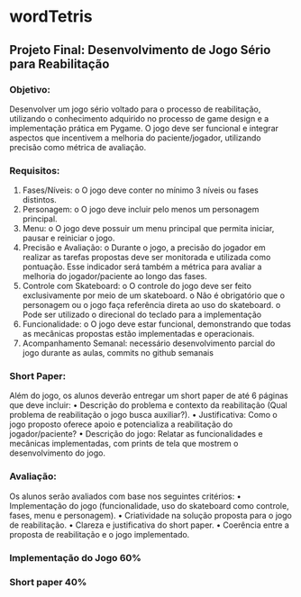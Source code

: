 # wordTetris

## Projeto Final: Desenvolvimento de Jogo Sério para Reabilitação
  ### Objetivo:
  Desenvolver um jogo sério voltado para o processo de reabilitação, utilizando o conhecimento adquirido no processo de game design e a implementação prática em Pygame. O jogo deve ser funcional e integrar aspectos que incentivem a melhoria do paciente/jogador, utilizando precisão como métrica de avaliação.
  ### Requisitos:
  1.	Fases/Níveis:
  o	O jogo deve conter no mínimo 3 níveis ou fases distintos.
  2.	Personagem:
  o	O jogo deve incluir pelo menos um personagem principal.
  3.	Menu:
  o	O jogo deve possuir um menu principal que permita iniciar, pausar e reiniciar o jogo.
  4.	Precisão e Avaliação:
  o	Durante o jogo, a precisão do jogador em realizar as tarefas propostas deve ser monitorada e utilizada como pontuação. Esse indicador será também a métrica para avaliar a melhoria do jogador/paciente ao longo das fases.
  5.	Controle com Skateboard:
  o	O controle do jogo deve ser feito exclusivamente por meio de um skateboard.
  o	Não é obrigatório que o personagem ou o jogo faça referência direta ao uso do skateboard.
  o	Pode ser utilizado o direcional do teclado para a implementação
  6.	Funcionalidade:
  o	O jogo deve estar funcional, demonstrando que todas as mecânicas propostas estão implementadas e operacionais.
  7.	Acompanhamento Semanal: necessário desenvolvimento parcial do jogo durante as aulas, commits no github semanais
  ### Short Paper:
  Além do jogo, os alunos deverão entregar um short paper de até 6 páginas que deve incluir:
  •	Descrição do problema e contexto da reabilitação (Qual problema de reabilitação o jogo busca auxiliar?).
  •	Justificativa: Como o jogo proposto oferece apoio e potencializa a reabilitação do jogador/paciente?
  •	Descrição do jogo: Relatar as funcionalidades e mecânicas implementadas, com prints de tela que mostrem o desenvolvimento do jogo.
  ### Avaliação:
Os alunos serão avaliados com base nos seguintes critérios:
•	Implementação do jogo (funcionalidade, uso do skateboard como controle, fases, menu e personagem).
•	Criatividade na solução proposta para o jogo de reabilitação.
•	Clareza e justificativa do short paper.
•	Coerência entre a proposta de reabilitação e o jogo implementado.
### Implementação do Jogo 60%
### Short paper 40%
